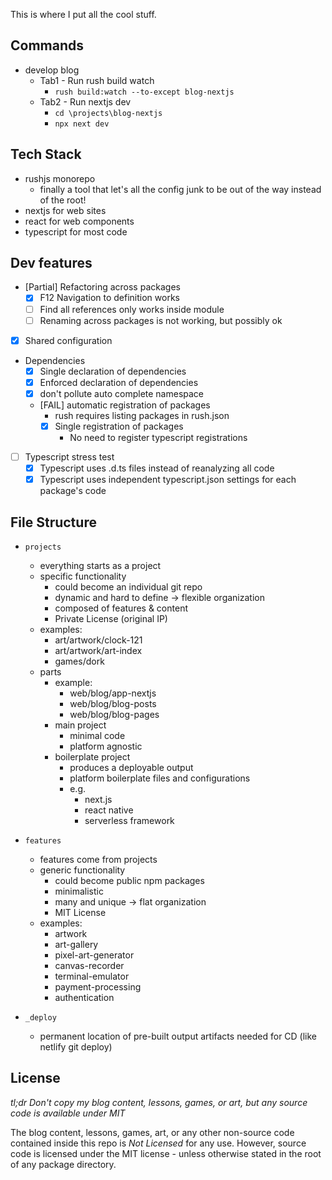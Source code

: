 This is where I put all the cool stuff.

## Commands

- develop blog
  - Tab1 - Run rush build watch
    - `rush build:watch --to-except blog-nextjs`
  - Tab2 - Run nextjs dev
    - `cd \projects\blog-nextjs`
    - `npx next dev`

## Tech Stack

- rushjs monorepo
  - finally a tool that let's all the config junk to be out of the way instead of the root!
- nextjs for web sites
- react for web components
- typescript for most code

## Dev features

- [Partial] Refactoring across packages
  - [x] F12 Navigation to definition works
  - [ ] Find all references only works inside module
  - [ ] Renaming across packages is not working, but possibly ok
- [x] Shared configuration
- Dependencies
  - [x] Single declaration of dependencies
  - [x] Enforced declaration of dependencies
  - [x] don't pollute auto complete namespace
  - [FAIL] automatic registration of packages
    - rush requires listing packages in rush.json
    - [x] Single registration of packages
      - No need to register typescript registrations
- [ ] Typescript stress test
  - [x] Typescript uses .d.ts files instead of reanalyzing all code
  - [x] Typescript uses independent typescript.json settings for each package's code

## File Structure

- `projects`

  - everything starts as a project
  - specific functionality
    - could become an individual git repo
    - dynamic and hard to define -> flexible organization
    - composed of features & content
    - Private License (original IP)
  - examples:
    - art/artwork/clock-121
    - art/artwork/art-index
    - games/dork
  - parts
    - example:
      - web/blog/app-nextjs
      - web/blog/blog-posts
      - web/blog/blog-pages
    - main project
      - minimal code
      - platform agnostic
    - boilerplate project
      - produces a deployable output
      - platform boilerplate files and configurations
      - e.g.
        - next.js
        - react native
        - serverless framework

- `features`

  - features come from projects
  - generic functionality
    - could become public npm packages
    - minimalistic
    - many and unique -> flat organization
    - MIT License
  - examples:
    - artwork
    - art-gallery
    - pixel-art-generator
    - canvas-recorder
    - terminal-emulator
    - payment-processing
    - authentication

- `_deploy`

  - permanent location of pre-built output artifacts needed for CD (like netlify git deploy)

## License

_tl;dr Don't copy my blog content, lessons, games, or art, but any source code is available under MIT_

The blog content, lessons, games, art, or any other non-source code contained inside this repo is _Not Licensed_ for any use. However, source code is licensed under the MIT license - unless otherwise stated in the root of any package directory.
